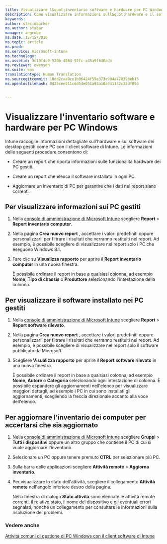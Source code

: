 ```yaml
---
title: Visualizzare l&quot;inventario software e hardware per PC Windows | Documentazione Microsoft
description: Come visualizzare informazioni sull&quot;hardware e il software di desktop Windows gestiti come PC con il client software di Intune.
keywords: 
author: staciebarker
ms.author: stabar
manager: angrobe
ms.date: 12/15/2016
ms.topic: article
ms.prod: 
ms.service: microsoft-intune
ms.technology: 
ms.assetid: 3c10f4c9-520b-4864-92fc-a45a9f640ad4
ms.reviewer: owenyen
ms.suite: ems
translationtype: Human Translation
ms.sourcegitcommit: 10dd2caa9ce1b96424f55e373e904a778390eb15
ms.openlocfilehash: 8425cee511cdd54e051a93a10a941142c33df893


---
```


# <a name="view-hardware-and-software-inventory-for-windows-pcs"></a>Visualizzare l'inventario software e hardware per PC Windows

Intune raccoglie informazioni dettagliate sull'hardware e sul software dei desktop gestiti come PC con il client software di Intune. Le informazioni delle seguenti procedure consentono di:

-   Creare un report che riporta informazioni sulle funzionalità hardware dei PC gestiti.

-   Creare un report che elenca il software installato in ogni PC.

-   Aggiornare un inventario di PC per garantire che i dati nel report siano correnti.

## <a name="to-display-information-about-pcs-you-manage"></a>Per visualizzare informazioni sui PC gestiti

1.  Nella [console di amministrazione di Microsoft Intune](https://manage.microsoft.com/) scegliere **Report** &gt; **Report inventario computer**.

2.  Nella pagina **Crea nuovo report** , accettare i valori predefiniti oppure personalizzarli per filtrare i risultati che verranno restituiti nel report. Ad esempio, è possibile scegliere di visualizzare nel report solo i PC che eseguono Windows 8.1.

3.  Fare clic su **Visualizza rapporto** per aprire il **Report inventario computer** in una nuova finestra.

    È possibile ordinare il report in base a qualsiasi colonna, ad esempio **Nome**, **Tipo di chassis** o **Produttore** selezionando l'intestazione della colonna.

## <a name="to-display-software-installed-on-pcs-you-manage"></a>Per visualizzare il software installato nei PC gestiti

1.  Nella [console di amministrazione di Microsoft Intune](https://manage.microsoft.com/) scegliere **Report** &gt; **Report software rilevato**.

2.  Nella pagina **Crea nuovo report** , accettare i valori predefiniti oppure personalizzarli per filtrare i risultati che verranno restituiti nel report. Ad esempio, è possibile scegliere di visualizzare nel report solo il software pubblicato da Microsoft.

3.  Scegliere **Visualizza rapporto** per aprire il **Report software rilevato** in una nuova finestra.

    È possibile ordinare il report in base a qualsiasi colonna, ad esempio **Nome**, **Autore** o **Categoria** selezionando ogni intestazione di colonna. È possibile espandere gli aggiornamenti nell'elenco per visualizzare maggiori dettagli, ad esempio i PC in cui sono installati gli aggiornamenti, scegliendo la freccia direzionale accanto alla voce dell'elenco.

## <a name="to-refresh-computer-inventory-to-ensure-it-is-current"></a>Per aggiornare l'inventario dei computer per accertarsi che sia aggiornato

1.  Nella [console di amministrazione di Microsoft Intune](https://manage.microsoft.com/) scegliere **Gruppi** &gt; **Tutti i dispositivi** oppure un altro gruppo che contiene il PC di cui si vuole aggiornare l'inventario.

2.  Selezionare un PC oppure tenere premuto **CTRL** per selezionare più PC.

3.  Sulla barra delle applicazioni scegliere **Attività remote** &gt; **Aggiorna inventario**.

4.  Per visualizzare lo stato dell'attività, scegliere il collegamento **Attività remote** nell'angolo inferiore destro della pagina.

    Nella finestra di dialogo **Stato attività** sono elencate le attività remote correnti, il relativo stato, il nome del dispositivo e gli eventuali errori segnalati, nonché un collegamento per consultare le informazioni sulla risoluzione dei problemi.

### <a name="see-also"></a>Vedere anche

[Attività comuni di gestione di PC Windows con il client software di Intune](common-windows-pc-management-tasks-with-the-microsoft-intune-computer-client.md)


<!--HONumber=Dec16_HO3-->


